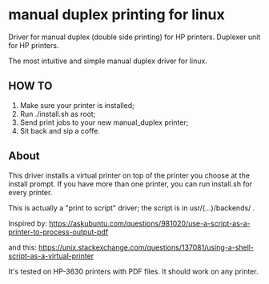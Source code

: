 # manual duplex printing for linux
Driver for manual duplex (double side printing) for HP printers. 
Duplexer unit for HP printers.

The most intuitive and simple manual duplex driver for linux.

## HOW TO
1. Make sure your printer is installed;
2. Run ./install.sh as root;
3. Send print jobs to your new manual_duplex printer;
4. Sit back and sip a coffe.


## About
This driver installs a virtual printer on top of the printer you choose at the install prompt.
If you have more than one printer, you can run install.sh for every printer.

This is actually a "print to script" driver; the script is in usr/(...)/backends/ .  

Inspired by:
https://askubuntu.com/questions/981020/use-a-script-as-a-printer-to-process-output-pdf

and this:
https://unix.stackexchange.com/questions/137081/using-a-shell-script-as-a-virtual-printer

It's tested on HP-3630 printers with PDF files. It should work on any printer.
